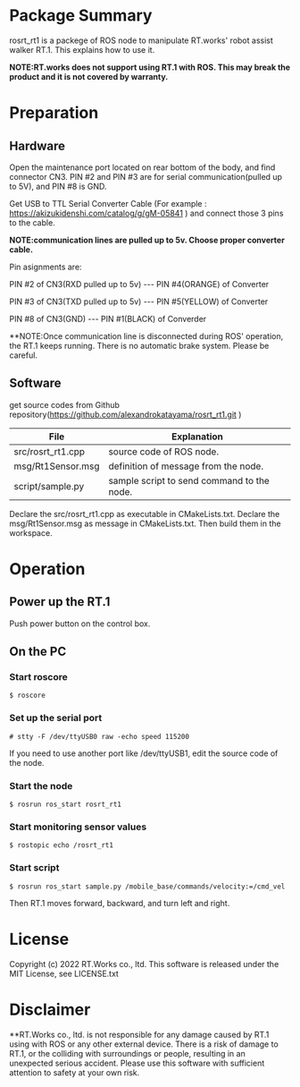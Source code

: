 # Package Summary

rosrt_rt1 is a packege of ROS node to manipulate RT.works' robot assist walker RT.1.
This explains how to use it.

**NOTE:RT.works does not support using RT.1 with ROS. This may break the product and it is not covered by warranty.**

# Preparation

## Hardware

Open the maintenance port located on rear bottom of the body, and find connector CN3.
PIN #2 and PIN #3 are for serial communication(pulled up to 5V), and PIN #8 is GND.

Get USB to TTL Serial Converter Cable
(For example : https://akizukidenshi.com/catalog/g/gM-05841 )
and connect those 3 pins to the cable.

**NOTE:communication lines are pulled up to 5v. Choose proper converter cable.**

Pin asignments are:

PIN #2 of CN3(RXD pulled up to 5v) --- PIN #4(ORANGE) of Converter

PIN #3 of CN3(TXD pulled up to 5v) --- PIN #5(YELLOW) of Converter

PIN #8 of CN3(GND) --- PIN #1(BLACK) of Converder

**NOTE:Once communication line is disconnected during ROS' operation, the RT.1 keeps running. There is no automatic brake system. Please be careful.

## Software

get source codes from Github repository(https://github.com/alexandrokatayama/rosrt_rt1.git )

File	|Explanation
--	|--
src/rosrt_rt1.cpp | source code of ROS node.
msg/Rt1Sensor.msg | definition of message from the node.
script/sample.py  | sample script to send command to the node.

Declare the src/rosrt_rt1.cpp as executable in CMakeLists.txt.
Declare the msg/Rt1Sensor.msg as message in CMakeLists.txt.
Then build them in the workspace.

# Operation

## Power up the RT.1

Push power button on the control box.

## On the PC

### Start roscore
	$ roscore
### Set up the serial port
```
# stty -F /dev/ttyUSB0 raw -echo speed 115200
```
If you need to use another port like /dev/ttyUSB1, edit the source code of the node.
### Start the node
```
$ rosrun ros_start rosrt_rt1
```
### Start monitoring sensor values
```
$ rostopic echo /rosrt_rt1
```
### Start script
```
$ rosrun ros_start sample.py /mobile_base/commands/velocity:=/cmd_vel
```
Then RT.1 moves forward, backward, and turn left and right.

# License

Copyright (c) 2022 RT.Works co., ltd.
This software is released under the MIT License, see LICENSE.txt

# Disclaimer

**RT.Works co., ltd. is not responsible for any damage caused by RT.1 using with ROS or any other external device.
There is a risk of damage to RT.1, or the colliding with surroundings or people, resulting in an unexpected serious accident.
Please use this software with sufficient attention to safety at your own risk.
